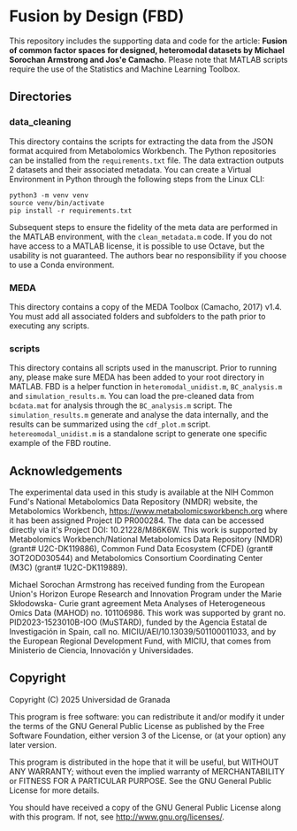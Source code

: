 # Fusion by Design (FBD)
This repository includes the supporting data and code for the article: __Fusion of common factor spaces for designed, heteromodal datasets by Michael Sorochan Armstrong and Jos\'e Camacho__. Please note that MATLAB scripts require the use of the Statistics and Machine Learning Toolbox.

## Directories
### data_cleaning 
This directory contains the scripts for extracting the data from the JSON format acquired from Metabolomics Workbench. The Python repositories can be installed from the ``requirements.txt`` file. The data extraction outputs 2 datasets and their associated metadata. You can create a Virtual Environment in Python through the following steps from the Linux CLI:
```bs
python3 -m venv venv
source venv/bin/activate
pip install -r requirements.txt
```
Subsequent steps to ensure the fidelity of the meta data are performed in the MATLAB environment, with the ``clean_metadata.m`` code. If you do not have access to a MATLAB license, it is possible to use Octave, but the usability is not guaranteed. The authors bear no responsibility if you choose to use a Conda environment.

### MEDA
This directory contains a copy of the MEDA Toolbox (Camacho, 2017) v1.4. You must add all associated folders and subfolders to the path prior to executing any scripts.

### scripts
This directory contains all scripts used in the manuscript. Prior to running any, please make sure MEDA has been added to your root directory in MATLAB. FBD is a helper function in ``heteromodal_unidist.m``, ``BC_analysis.m`` and ``simulation_results.m``. You can load the pre-cleaned data from ``bcdata.mat`` for analysis through the ``BC_analysis.m`` script. The ``simulation_results.m`` generate and analyse the data internally, and the results can be summarized using the ``cdf_plot.m`` script. ``hetereomodal_unidist.m`` is a standalone script to generate one specific example of the FBD routine.

## Acknowledgements
The experimental data used in this study is available at the NIH Common Fund's National Metabolomics Data Repository (NMDR) website, the Metabolomics Workbench, https://www.metabolomicsworkbench.org where it has been assigned Project ID PR000284. The data can be accessed directly via it's Project DOI: 10.21228/M86K6W. This work is supported by Metabolomics Workbench/National Metabolomics Data Repository (NMDR) (grant\# U2C-DK119886), Common Fund Data Ecosystem (CFDE) (grant\# 3OT2OD030544) and Metabolomics Consortium Coordinating Center (M3C) (grant\# 1U2C-DK119889).

Michael Sorochan Armstrong has received funding from the European Union's Horizon Europe Research and Innovation Program under the Marie Skłodowska- Curie grant agreement Meta Analyses of Heterogeneous Omics Data (MAHOD) no. 101106986. This work was supported by grant no. PID2023-1523010B-IOO (MuSTARD), funded by the Agencia Estatal de Investigación in Spain, call no. MICIU/AEI/10.13039/501100011033, and by the European Regional Development Fund, with MICIU, that comes from Ministerio de Ciencia, Innovación y Universidades.

## Copyright
Copyright (C) 2025  Universidad de Granada
 
This program is free software: you can redistribute it and/or modify it under the terms of the GNU General Public License as published by the Free Software Foundation, either version 3 of the License, or (at your option) any later version.

This program is distributed in the hope that it will be useful, but WITHOUT ANY WARRANTY; without even the implied warranty of MERCHANTABILITY or FITNESS FOR A PARTICULAR PURPOSE.  See the GNU General Public License for more details.

You should have received a copy of the GNU General Public License along with this program.  If not, see <http://www.gnu.org/licenses/>.
